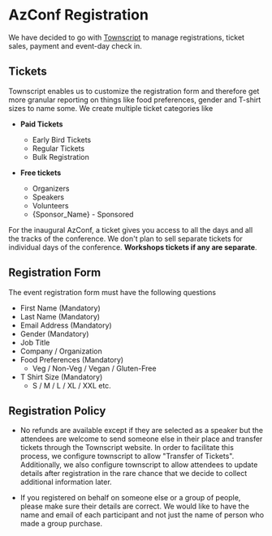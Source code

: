 # AzConf Registration

We have decided to go with [Townscript](https://www.townscript.com) to manage registrations, ticket sales, payment and event-day check in.

## Tickets

Townscript enables us to customize the registration form and therefore get more granular reporting on things like food preferences, gender and T-shirt sizes to name some. We create multiple ticket categories like

- **Paid Tickets**
  - Early Bird Tickets
  - Regular Tickets
  - Bulk Registration

- **Free tickets**
  - Organizers
  - Speakers
  - Volunteers
  - {Sponsor_Name} - Sponsored

For the inaugural AzConf, a ticket gives you access to all the days and all the tracks of the conference. We don't plan to sell separate tickets for individual days of the conference. **Workshops tickets if any are separate**.

## Registration Form

The event registration form must have the following questions

- First Name (Mandatory)
- Last Name (Mandatory)
- Email Address (Mandatory)
- Gender (Mandatory)
- Job Title
- Company / Organization
- Food Preferences (Mandatory)
  - Veg / Non-Veg / Vegan / Gluten-Free
- T Shirt Size (Mandatory)
  - S / M / L / XL / XXL etc.

## Registration Policy

- No refunds are available except if they are selected as a speaker but the attendees are welcome to send someone else in their place and transfer tickets through the Townscript website. In order to facilitate this process, we configure townscript to allow "Transfer of Tickets". Additionally, we also configure townscript to allow attendees to update details after registration in the rare chance that we decide to collect additional information later.

- If you registered on behalf on someone else or a group of people, please make sure their details are correct. We would like to have the name and email of each participant and not just the name of person who made a group purchase.
